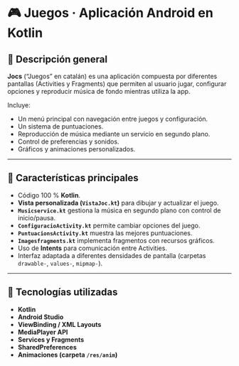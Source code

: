 # 🎮 Juegos · Aplicación Android en Kotlin

## 🧩 Descripción general

**Jocs** (“Juegos” en catalán) es una aplicación compuesta por diferentes pantallas (Activities y Fragments) que permiten al usuario jugar, configurar opciones y reproducir música de fondo mientras utiliza la app.  

Incluye:
- Un menú principal con navegación entre juegos y configuración.  
- Un sistema de puntuaciones.  
- Reproducción de música mediante un servicio en segundo plano.  
- Control de preferencias y sonidos.  
- Gráficos y animaciones personalizados.  

---

## 🚀 Características principales
- Código 100 % **Kotlin**.
- **Vista personalizada (`VistaJoc.kt`)** para dibujar y actualizar el juego.  
- **`Musicservice.kt`** gestiona la música en segundo plano con control de inicio/pausa.  
- **`ConfiguracioActivity.kt`** permite cambiar opciones del juego.  
- **`PuntuacionsActivity.kt`** muestra las mejores puntuaciones.  
- **`Imagesfragments.kt`** implementa fragmentos con recursos gráficos.
- Uso de **Intents** para comunicación entre Activities.  
- Interfaz adaptada a diferentes densidades de pantalla (carpetas `drawable-`, `values-`, `mipmap-`).

---

## 🧠 Tecnologías utilizadas
- **Kotlin**
- **Android Studio**
- **ViewBinding / XML Layouts**
- **MediaPlayer API**
- **Services y Fragments**
- **SharedPreferences**
- **Animaciones (carpeta `/res/anim`)**
